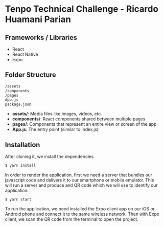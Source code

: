 # Tenpo Technical Challenge - Ricardo Huamani Parian

## Frameworks / Libraries

- React
- React Native
- Expo

## Folder Structure

```bash
/assets
/components
/pages
App.js
package.json
```

- **assets/**: Media files like images, videos, etc.
- **components/**: React components shared between multiple pages
- **pages/**: Components that represent an entire view or screen of the app
- **App.js**: The entry point (similar to index.js)

## Installation

After cloning it, we install the dependencies.

```bash
$ yarn install
```

In order to render the application, first we need a server that bundles our javascript code and delivers it to our smartphone or mobile emulator. This will run a server and produce and QR code which we will use to identify our application.

```bash
$ yarn start
```

To run the application, we need installed the Expo client app on our iOS or Android phone and connect it to the same wireless network. Then with Expo client, we scan the QR code from the terminal to open the project.
